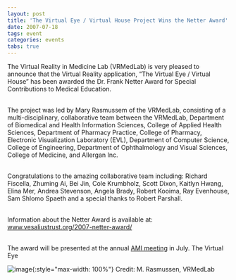 ```yaml
---
layout: post
title: 'The Virtual Eye / Virtual House Project Wins the Netter Award'
date: 2007-07-18
tags: event
categories: events
tabs: true
---
```


The Virtual Reality in Medicine Lab (VRMedLab) is very pleased to announce that the Virtual Reality application, &ldquo;The Virtual Eye / Virtual House&rdquo; has been awarded the Dr. Frank Netter Award for Special Contributions to Medical Education.<br><br>

The project was led by Mary Rasmussem of the VRMedLab, consisting of a multi-disciplinary, collaborative team between the VRMedLab, Department of Biomedical and Health Information Sciences, College of Applied Health Sciences, Department of Pharmacy Practice, College of Pharmacy, Electronic Visualization Laboratory (EVL), Department of Computer Science, College of Engineering, Department of Ophthalmology and Visual Sciences, College of Medicine, and Allergan Inc.<br><br>

Congratulations to the amazing collaborative team including: Richard Fiscella, Zhuming Ai, Bei Jin, Cole Krumbholz, Scott Dixon, Kaitlyn Hwang, Elina Mer, Andrea Stevenson, Angela Brady, Robert Kooima, Ray Evenhouse, Sam Shlomo Spaeth and a special thanks to Robert Parshall.<br><br>

Information about the Netter Award is available at:<br>
<a href="http://www.vesaliustrust.org/2007-netter-award/">www.vesaliustrust.org/2007-netter-award/</a><br><br>

The award will be presented at the annual <a href="http://www.ami.org/2007/">AMI meeting</a> in July.
The Virtual Eye

![image](https://www.evl.uic.edu/output/originals/virtualeye2.jpg-srcw.jpg){:style="max-width: 100%"}
Credit: M. Rasmussen, VRMedLab

